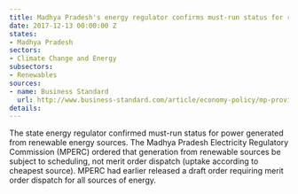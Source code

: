 ```yaml
---
title: Madhya Pradesh's energy regulator confirms must-run status for renewables
date: 2017-12-13 00:00:00 Z
states:
- Madhya Pradesh
sectors:
- Climate Change and Energy
subsectors:
- Renewables
sources:
- name: Business Standard
  url: http://www.business-standard.com/article/economy-policy/mp-provides-must-run-status-to-renewable-energy-but-imposes-extra-charges-117120500563_1.html
details: 
---
```


The state energy regulator confirmed must-run status for power generated from renewable energy sources. The Madhya Pradesh Electricity Regulatory Commission (MPERC) ordered that generation from renewable sources be subject to scheduling, not merit order dispatch (uptake according to cheapest source). MPERC had earlier released a draft order requiring merit order dispatch for all sources of energy. 
